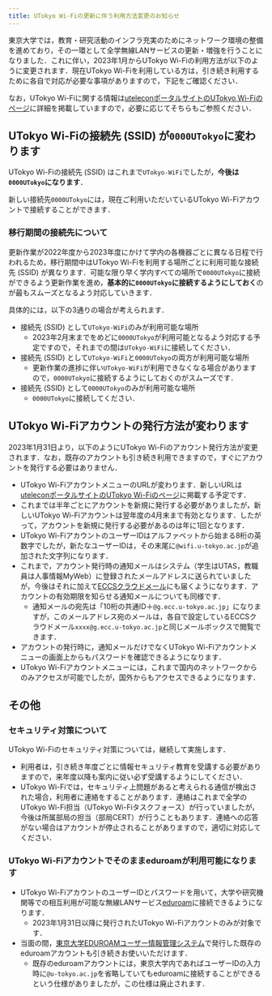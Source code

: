 ```yaml
---
title: UTokyo Wi-Fiの更新に伴う利用方法変更のお知らせ
---
```


東京大学では，教育・研究活動のインフラ充実のためにネットワーク環境の整備を進めており，その一環として全学無線LANサービスの更新・増強を行うことになりました．これに伴い，2023年1月からUTokyo Wi-Fiの利用方法が以下のように変更されます．現在UTokyo Wi-Fiを利用している方は，引き続き利用するために各自で対応が必要な事項がありますので，下記をご確認ください．

なお，UTokyo Wi-Fiに関する情報は[uteleconポータルサイトのUTokyo Wi-Fiのページ](/utokyo_wifi/)に詳細を掲載していますので，必要に応じてそちらもご参照ください．

## UTokyo Wi-Fiの接続先 (SSID) が`0000UTokyo`に変わります
UTokyo Wi-Fiの接続先 (SSID) はこれまで`UTokyo-WiFi`でしたが，**今後は`0000UTokyo`になります**．

新しい接続先`0000UTokyo`には，現在ご利用いただいているUTokyo Wi-Fiアカウントで接続することができます．

### 移行期間の接続先について
更新作業が2022年度から2023年度にかけて学内の各機器ごとに異なる日程で行われるため，移行期間中はUTokyo Wi-Fiを利用する場所ごとに利用可能な接続先 (SSID) が異なります．可能な限り早く学内すべての場所で`0000UTokyo`に接続ができるよう更新作業を進め，**基本的に`0000UTokyo`に接続するようにしておく**のが最もスムーズとなるよう対応していきます．

具体的には，以下の3通りの場合が考えられます．

- 接続先 (SSID) として`UTokyo-WiFi`のみが利用可能な場所
    - 2023年2月末までをめどに`0000UTokyo`が利用可能となるよう対応する予定ですので，それまでの間は`UTokyo-WiFi`に接続してください．
- 接続先 (SSID) として`UTokyo-WiFi`と`0000UTokyo`の両方が利用可能な場所
    - 更新作業の進捗に伴い`UTokyo-WiFi`が利用できなくなる場合がありますので，`0000UTokyo`に接続するようにしておくのがスムーズです．
- 接続先 (SSID) として`0000UTokyo`のみが利用可能な場所
    - `0000UTokyo`に接続してください．

## UTokyo Wi-Fiアカウントの発行方法が変わります
2023年1月31日より，以下のようにUTokyo Wi-Fiのアカウント発行方法が変更されます．なお，既存のアカウントも引き続き利用できますので，すぐにアカウントを発行する必要はありません．

- UTokyo Wi-FiアカウントメニューのURLが変わります．新しいURLは[uteleconポータルサイトのUTokyo Wi-Fiのページ](/utokyo_wifi/)に掲載する予定です．
- これまでは半年ごとにアカウントを新規に発行する必要がありましたが，新しいUTokyo Wi-Fiアカウントは翌年度の4月末まで有効となります．したがって，アカウントを新規に発行する必要があるのは年に1回となります．
- UTokyo Wi-FiアカウントのユーザーIDはアルファベットから始まる8桁の英数字でしたが，新たなユーザーIDは，その末尾に`@wifi.u-tokyo.ac.jp`が追加された文字列になります．
- これまで，アカウント発行時の通知メールはシステム（学生はUTAS，教職員は人事情報MyWeb）に登録されたメールアドレスに送られていましたが，今後はそれに加えて[ECCSクラウドメール](/eccs_cloud_email/)にも届くようになります．アカウントの有効期限を知らせる通知メールについても同様です．
    - 通知メールの宛先は「10桁の共通ID＋`@g.ecc.u-tokyo.ac.jp`」になりますが，このメールアドレス宛のメールは，各自で設定しているECCSクラウドメール`xxxx@g.ecc.u-tokyo.ac.jp`と同じメールボックスで閲覧できます．
- アカウントの発行時に，通知メールだけでなくUTokyo Wi-Fiアカウントメニューの画面上からもパスワードを確認できるようになります．
- UTokyo Wi-Fiアカウントメニューには，これまで国内のネットワークからのみアクセスが可能でしたが，国外からもアクセスできるようになります．

## その他

### セキュリティ対策について

UTokyo Wi-Fiのセキュリティ対策については，継続して実施します．

- 利用者は，引き続き年度ごとに情報セキュリティ教育を受講する必要がありますので，来年度以降も案内に従い必ず受講するようにしてください．
- UTokyo Wi-Fiでは，セキュリティ上問題があると考えられる通信が検出された場合，利用者に連絡をすることがあります．連絡はこれまで全学のUTokyo Wi-Fi担当（UTokyo Wi-Fiタスクフォース）が行っていましたが，今後は所属部局の担当（部局CERT）が行うこともあります．連絡への応答がない場合はアカウントが停止されることがありますので，適切に対応してください．

### UTokyo Wi-Fiアカウントでそのままeduroamが利用可能になります
- UTokyo Wi-FiアカウントのユーザーIDとパスワードを用いて，大学や研究機関等での相互利用が可能な無線LANサービス[eduroam](https://eduroam.jp/)に接続できるようになります．
    - 2023年1月31日以降に発行されたUTokyo Wi-Fiアカウントのみが対象です．
- 当面の間，[東京大学EDUROAMユーザー情報管理システム](https://www.eduroam.itc.u-tokyo.ac.jp/cgi-bin/ja/top.cgi)で発行した既存のeduroamアカウントも引き続きお使いいただけます．
    - 既存のeduroamアカウントには，東京大学内であればユーザーIDの入力時に`@u-tokyo.ac.jp`を省略していてもeduroamに接続することができるという仕様がありましたが，この仕様は廃止されます．
